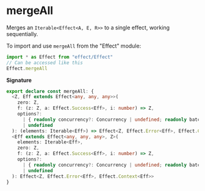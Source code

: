 # mergeAll

Merges an `Iterable<Effect<A, E, R>>` to a single effect, working
sequentially.

To import and use `mergeAll` from the "Effect" module:

```ts
import * as Effect from "effect/Effect"
// Can be accessed like this
Effect.mergeAll
```

**Signature**

```ts
export declare const mergeAll: {
  <Z, Eff extends Effect<any, any, any>>(
    zero: Z,
    f: (z: Z, a: Effect.Success<Eff>, i: number) => Z,
    options?:
      | { readonly concurrency?: Concurrency | undefined; readonly batching?: boolean | "inherit" | undefined }
      | undefined
  ): (elements: Iterable<Eff>) => Effect<Z, Effect.Error<Eff>, Effect.Context<Eff>>
  <Eff extends Effect<any, any, any>, Z>(
    elements: Iterable<Eff>,
    zero: Z,
    f: (z: Z, a: Effect.Success<Eff>, i: number) => Z,
    options?:
      | { readonly concurrency?: Concurrency | undefined; readonly batching?: boolean | "inherit" | undefined }
      | undefined
  ): Effect<Z, Effect.Error<Eff>, Effect.Context<Eff>>
}
```

